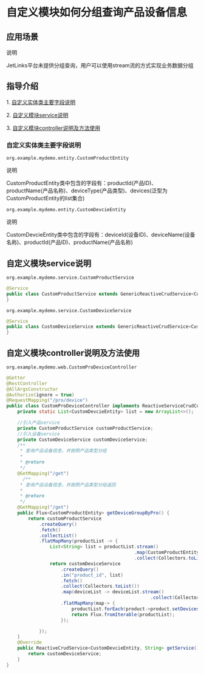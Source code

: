 # 自定义模块如何分组查询产品设备信息

## 应用场景

<div class='explanation primary'>
  <p class='explanation-title-warp'>
    <span class='iconfont icon-bangzhu explanation-icon'></span>
    <span class='explanation-title font-weight'>说明</span>
  </p>
    JetLinks平台未提供分组查询，用户可以使用stream流的方式实现业务数据分组
</div>

## 指导介绍

  <p>1. <a href="/dev-guide/custom-group-query-device.html#自定义实体类主要字段说明">自定义实体类主要字段说明</a></p>
  <p>2. <a href="/dev-guide/custom-group-query-device.html#自定义模块service说明">自定义模块service说明</a></p>
  <p>3. <a href="/dev-guide/custom-group-query-device.html#自定义模块controller说明及方法使用">自定义模块controller说明及方法使用</a></p>




### 自定义实体类主要字段说明

`org.example.mydemo.entity.CustomProductEntity`

<div class='explanation primary'>
  <p class='explanation-title-warp'>
    <span class='iconfont icon-bangzhu explanation-icon'></span>
    <span class='explanation-title font-weight'>说明</span>
  </p>
CustomProductEntity类中包含的字段有：productId(产品ID)、productName(产品名称)、deviceType(产品类型)、devices(泛型为CustomProductEntity的list集合)
</div>

`org.example.mydemo.entity.CustomDevcieEntity`

<div class='explanation primary'>
  <p class='explanation-title-warp'>
    <span class='iconfont icon-bangzhu explanation-icon'></span>
    <span class='explanation-title font-weight'>说明</span>
  </p>
CustomDevcieEntity类中包含的字段有：deviceId(设备ID)、deviceName(设备名称)、productId(产品ID)、productName(产品名称)
</div>




## 自定义模块service说明

`org.example.mydemo.service.CustomProductService`

```java
@Service
public class CustomProductService extends GenericReactiveCrudService<CustomProductEntity,String> {
}
```

`org.example.mydemo.service.CustomDeviceService`

```java
@Service
public class CustomDeviceService extends GenericReactiveCrudService<CustomDevcieEntity,String> {
}
```

## 自定义模块controller说明及方法使用

`org.example.mydemo.web.CustomProDeviceController`

```java
@Getter
@RestController
@AllArgsConstructor
@Authorize(ignore = true)
@RequestMapping("/pro/device")
public class CustomProDeviceController implements ReactiveServiceCrudController {
    private static List<CustomDevcieEntity> list = new ArrayList<>();

    //引入产品service
    private CustomProductService customProductService;
    //引入设备service
    private CustomDeviceService customDeviceService;
    /**
     * 查询产品设备信息，并按照产品类型分组
     *
     * @return
     */
    @GetMapping("/get")
      /**
     * 查询产品设备信息，并按照产品类型分组返回
     *
     * @return
     */
    @GetMapping("/get")
    public Flux<CustomProductEntity> getDeviceGroupByPro() {
        return customProductService
            .createQuery()
            .fetch()
            .collectList()
            .flatMapMany(productList -> {
                List<String> list = productList.stream()
                                               .map(CustomProductEntity::getProductId)
                                               .collect(Collectors.toList());
                return customDeviceService
                    .createQuery()
                    .in("product_id", list)
                    .fetch()
                    .collect(Collectors.toList())
                    .map(deviceList -> deviceList.stream()
                                                     .collect(Collectors.groupingBy(CustomDevcieEntity::getProductId)))
                    .flatMapMany(map-> {
                        productList.forEach(product->product.setDevices(map.get(product.getProductId())));
                        return Flux.fromIterable(productList);
                    });

            });
    }
    @Override
    public ReactiveCrudService<CustomDevcieEntity, String> getService() {
        return customDeviceService;
    }
}
```

